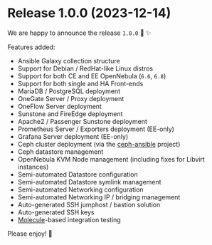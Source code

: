 # Release 1.0.0 (2023-12-14)

We are happy to announce the release `1.0.0` :partying_face: :sparkles: 

Features added:

- Ansible Galaxy collection structure
- Support for Debian / RedHat-like Linux distros
- Support for both CE and EE OpenNebula (`6.6`, `6.8`)
- Support for both single and HA Front-ends
- MariaDB / PostgreSQL deployment
- OneGate Server / Proxy deployment
- OneFlow Server deployment
- Sunstone and FireEdge deployment
- Apache2 / Passenger Sunstone deployment
- Prometheus Server / Exporters deployment (EE-only)
- Grafana Server deployment (EE-only)
- Ceph cluster deployment (via the [ceph-ansible](https://github.com/ceph/ceph-ansible) project)
- Ceph datastore management
- OpenNebula KVM Node management (including fixes for Libvirt instances)
- Semi-automated Datastore configuration
- Semi-automated Datastore symlink management
- Semi-automated Networking configuration
- Semi-automated Networking IP / bridging management
- Auto-generated SSH jumphost / bastion solution
- Auto-generated SSH keys
- [Molecule](https://github.com/ansible/molecule)-based integration testing

Please enjoy! :hugs: 